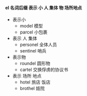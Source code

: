 #### el  名词后缀 表示 小 人 集体 物 场所地点

- 表示小
	- model 模型 
	- parcel  小包裹
- 表示 人 集体
	- personel 全体人员
	- sentinel 哨兵
- 表示物
	- roundel 圆形物
	- cartel 交换俘虏的协议书
- 表示 场所 地点
	- hotel 旅店 饭店
	- brothel 妓院 
